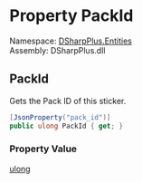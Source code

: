 # Property PackId

Namespace: [DSharpPlus.Entities](DSharpPlus.Entities.md)  
Assembly: DSharpPlus.dll

## <a id="DSharpPlus_Entities_DiscordMessageSticker_PackId"></a>PackId

Gets the Pack ID of this sticker.

```csharp
[JsonProperty("pack_id")]
public ulong PackId { get; }
```

### Property Value

[ulong](https://learn.microsoft.com/dotnet/api/system.uint64)

